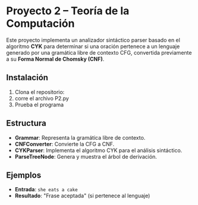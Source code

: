 # Proyecto 2 – Teoría de la Computación

Este proyecto implementa un analizador sintáctico parser basado en el algoritmo **CYK** para determinar si una oración pertenece a un lenguaje generado por una gramática libre de contexto CFG, convertida previamente a su **Forma Normal de Chomsky (CNF)**.


## Instalación

1. Clona el repositorio: 
2. corre el archivo P2.py
3. Prueba el programa

## Estructura

* **Grammar**: Representa la gramática libre de contexto.
* **CNFConverter**: Convierte la CFG a CNF.
* **CYKParser**: Implementa el algoritmo CYK para el análisis sintáctico.
* **ParseTreeNode**: Genera y muestra el árbol de derivación.

## Ejemplos

* **Entrada**: `she eats a cake`
* **Resultado**: "Frase aceptada" (si pertenece al lenguaje)
